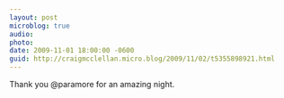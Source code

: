 ```yaml
---
layout: post
microblog: true
audio: 
photo: 
date: 2009-11-01 18:00:00 -0600
guid: http://craigmcclellan.micro.blog/2009/11/02/t5355898921.html
---
```

Thank you @paramore for an amazing night.
